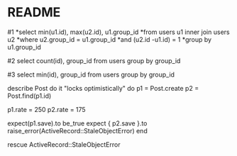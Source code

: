 # README
#1
*select min(u1.id), max(u2.id), u1.group_id 
*from users u1 inner join users u2
*where u2.group_id = u1.group_id
*and (u2.id -u1.id) = 1
*group by u1.group_id

#2
select count(id), group_id 
from users
group by group_id

#3
select min(id), group_id 
from users
group by group_id





describe Post do
it "locks optimistically" do
p1 = Post.create
p2 = Post.find(p1.id)

p1.rate = 250
p2.rate = 175

expect(p1.save).to be_true
expect { p2.save }.to raise_error(ActiveRecord::StaleObjectError)
end

rescue ActiveRecord::StaleObjectError
